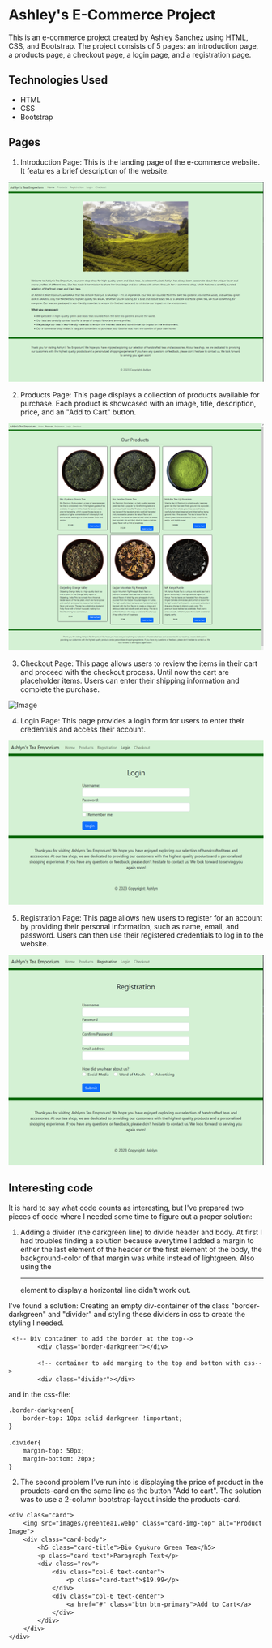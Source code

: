 # Ashley's E-Commerce Project

This is an e-commerce project created by Ashley Sanchez using HTML, CSS, and Bootstrap. The project consists of 5 pages: an introduction page, a products page, a checkout page, a login page, and a registration page.

## Technologies Used

* HTML
* CSS
* Bootstrap

## Pages

1. Introduction Page: This is the landing page of the e-commerce website. It features a brief description of the website.

![Image](images/readme-images/index.png "icon")

2. Products Page: This page displays a collection of products available for purchase. Each product is showcased with an image, title, description, price, and an "Add to Cart" button.

![Image](images/readme-images/products.png "icon")

3. Checkout Page: This page allows users to review the items in their cart and proceed with the checkout process. Until now the cart are placeholder items. Users can enter their shipping information and complete the purchase.

![Image](images/readme-images/checkout.jpng "icon")

4. Login Page: This page provides a login form for users to enter their credentials and access their account.

![Image](images/readme-images/login.png "icon")

5. Registration Page: This page allows new users to register for an account by providing their personal information, such as name, email, and password. Users can then use their registered credentials to log in to the website.

![Image](images/readme-images/registration.png "icon")

## Interesting code

It is hard to say what code counts as interesting, but I've prepared two pieces of code where I needed some time to figure out a proper solution:

1. Adding a divider (the darkgreen line) to divide header and body. 
At first I had troubles finding a solution because everytime I added a margin to either the last element of the header or the first element of the body, the background-color of that margin was white instead of lightgreen. Also using the <hr> element to display a horizontal line didn't work out. 

I've found a solution: Creating an empty div-container of the class "border-darkgreen" and "divider" and styling these dividers in css to create the styling I needed.

```
 <!-- Div container to add the border at the top-->
        <div class="border-darkgreen"></div>

        <!-- container to add marging to the top and botton with css-->
        <div class="divider"></div>
```

and in the css-file:

```
.border-darkgreen{
    border-top: 10px solid darkgreen !important;
}

.divider{
    margin-top: 50px;
    margin-bottom: 20px;
}
```

2. The second problem I've run into is displaying the price of product in the proudcts-card on the same line as the button "Add to cart". The solution was to use a 2-column bootstrap-layout inside the products-card.

```
<div class="card">
    <img src="images/greentea1.webp" class="card-img-top" alt="Product Image">
    <div class="card-body">
        <h5 class="card-title">Bio Gyukuro Green Tea</h5>
        <p class="card-text">Paragraph Text</p>
        <div class="row">
            <div class="col-6 text-center">
                <p class="card-text">$19.99</p>
            </div>
            <div class="col-6 text-center">
                <a href="#" class="btn btn-primary">Add to Cart</a>
            </div>
        </div>
    </div>
</div>
```